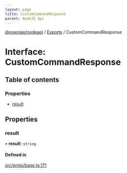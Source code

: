 ```yaml
---
layout: page
title: CustomCommandResponse
parent: NodeJS Api
---
```

[@openiap/nodeapi](../README.html) / [Exports](../modules.html) / CustomCommandResponse

# Interface: CustomCommandResponse

## Table of contents

### Properties

- [result](CustomCommandResponse.html#result)

## Properties

### result

• **result**: `string`

#### Defined in

[src/proto/base.ts:171](https://github.com/openiap/nodeapi/blob/a6b5438/src/proto/base.ts#L171)
